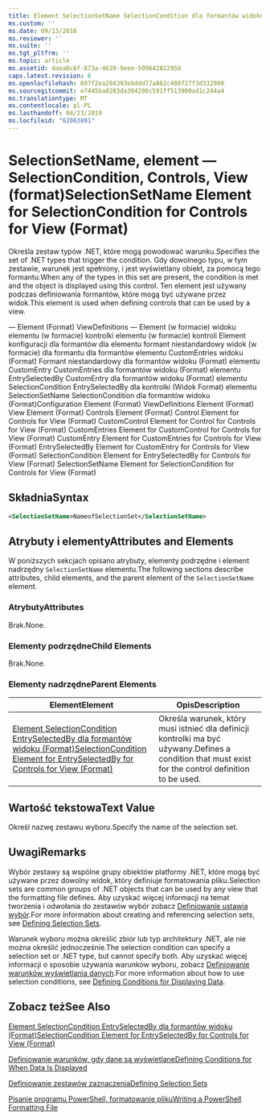```yaml
---
title: Element SelectionSetName SelectionCondition dla formantów widoku (Format) | Dokumentacja firmy Microsoft
ms.custom: ''
ms.date: 09/13/2016
ms.reviewer: ''
ms.suite: ''
ms.tgt_pltfrm: ''
ms.topic: article
ms.assetid: daea8c6f-873a-4639-9eee-599642822958
caps.latest.revision: 6
ms.openlocfilehash: 697f2ea284393ebddd77a862c408f27f3d332900
ms.sourcegitcommit: e7445ba8203da304286c591ff513900ad1c244a4
ms.translationtype: MT
ms.contentlocale: pl-PL
ms.lasthandoff: 04/23/2019
ms.locfileid: "62063891"
---
```

# <a name="selectionsetname-element-for-selectioncondition-for-controls-for-view-format"></a><span data-ttu-id="a9d01-102">SelectionSetName, element — SelectionCondition, Controls, View (format)</span><span class="sxs-lookup"><span data-stu-id="a9d01-102">SelectionSetName Element for SelectionCondition for Controls for View (Format)</span></span>

<span data-ttu-id="a9d01-103">Określa zestaw typów .NET, które mogą powodować warunku.</span><span class="sxs-lookup"><span data-stu-id="a9d01-103">Specifies the set of .NET types that trigger the condition.</span></span> <span data-ttu-id="a9d01-104">Gdy dowolnego typu, w tym zestawie, warunek jest spełniony, i jest wyświetlany obiekt, za pomocą tego formantu.</span><span class="sxs-lookup"><span data-stu-id="a9d01-104">When any of the types in this set are present, the condition is met and the object is displayed using this control.</span></span> <span data-ttu-id="a9d01-105">Ten element jest używany podczas definiowania formantów, które mogą być używane przez widok.</span><span class="sxs-lookup"><span data-stu-id="a9d01-105">This element is used when defining controls that can be used by a view.</span></span>

<span data-ttu-id="a9d01-106">— Element (Format) ViewDefinitions — Element (w formacie) widoku elementu (w formacie) kontrolki elementu (w formacie) kontroli Element konfiguracji dla formantów dla elementu formant niestandardowy widok (w formacie) dla formantu dla formantów elementu CustomEntries widoku (Format) Formant niestandardowy dla formantów widoku (Format) elementu CustomEntry CustomEntries dla formantów widoku (Format) elementu EntrySelectedBy CustomEntry dla formantów widoku (Format) elementu SelectionCondition EntrySelectedBy dla kontrolki (Widok Format) elementu SelectionSetName SelectionCondition dla formantów widoku (Format)</span><span class="sxs-lookup"><span data-stu-id="a9d01-106">Configuration Element (Format) ViewDefinitions Element (Format) View Element (Format) Controls Element (Format) Control Element for Controls for View (Format) CustomControl Element for Control for Controls for View (Format) CustomEntries Element for CustomControl for Controls for View (Format) CustomEntry Element for CustomEntries for Controls for View (Format) EntrySelectedBy Element for CustomEntry for Controls for View (Format) SelectionCondition Element for EntrySelectedBy for Controls for View (Format) SelectionSetName Element for SelectionCondition for Controls for View (Format)</span></span>

## <a name="syntax"></a><span data-ttu-id="a9d01-107">Składnia</span><span class="sxs-lookup"><span data-stu-id="a9d01-107">Syntax</span></span>

```xml
<SelectionSetName>NameofSelectionSet</SelectionSetName>
```

## <a name="attributes-and-elements"></a><span data-ttu-id="a9d01-108">Atrybuty i elementy</span><span class="sxs-lookup"><span data-stu-id="a9d01-108">Attributes and Elements</span></span>

<span data-ttu-id="a9d01-109">W poniższych sekcjach opisano atrybuty, elementy podrzędne i element nadrzędny `SelectionSetName` elementu.</span><span class="sxs-lookup"><span data-stu-id="a9d01-109">The following sections describe attributes, child elements, and the parent element of the `SelectionSetName` element.</span></span>

### <a name="attributes"></a><span data-ttu-id="a9d01-110">Atrybuty</span><span class="sxs-lookup"><span data-stu-id="a9d01-110">Attributes</span></span>

<span data-ttu-id="a9d01-111">Brak.</span><span class="sxs-lookup"><span data-stu-id="a9d01-111">None.</span></span>

### <a name="child-elements"></a><span data-ttu-id="a9d01-112">Elementy podrzędne</span><span class="sxs-lookup"><span data-stu-id="a9d01-112">Child Elements</span></span>

<span data-ttu-id="a9d01-113">Brak.</span><span class="sxs-lookup"><span data-stu-id="a9d01-113">None.</span></span>

### <a name="parent-elements"></a><span data-ttu-id="a9d01-114">Elementy nadrzędne</span><span class="sxs-lookup"><span data-stu-id="a9d01-114">Parent Elements</span></span>

|<span data-ttu-id="a9d01-115">Element</span><span class="sxs-lookup"><span data-stu-id="a9d01-115">Element</span></span>|<span data-ttu-id="a9d01-116">Opis</span><span class="sxs-lookup"><span data-stu-id="a9d01-116">Description</span></span>|
|-------------|-----------------|
|[<span data-ttu-id="a9d01-117">Element SelectionCondition EntrySelectedBy dla formantów widoku (Format)</span><span class="sxs-lookup"><span data-stu-id="a9d01-117">SelectionCondition Element for EntrySelectedBy for Controls for View (Format)</span></span>](./selectioncondition-element-for-entryselectedby-for-controls-for-view-format.md)|<span data-ttu-id="a9d01-118">Określa warunek, który musi istnieć dla definicji kontrolki ma być używany.</span><span class="sxs-lookup"><span data-stu-id="a9d01-118">Defines a condition that must exist for the control definition to be used.</span></span>|

## <a name="text-value"></a><span data-ttu-id="a9d01-119">Wartość tekstowa</span><span class="sxs-lookup"><span data-stu-id="a9d01-119">Text Value</span></span>

<span data-ttu-id="a9d01-120">Określ nazwę zestawu wyboru.</span><span class="sxs-lookup"><span data-stu-id="a9d01-120">Specify the name of the selection set.</span></span>

## <a name="remarks"></a><span data-ttu-id="a9d01-121">Uwagi</span><span class="sxs-lookup"><span data-stu-id="a9d01-121">Remarks</span></span>

<span data-ttu-id="a9d01-122">Wybór zestawy są wspólne grupy obiektów platformy .NET, które mogą być używane przez dowolny widok, który definiuje formatowania pliku.</span><span class="sxs-lookup"><span data-stu-id="a9d01-122">Selection sets are common groups of .NET objects that can be used by any view that the formatting file defines.</span></span> <span data-ttu-id="a9d01-123">Aby uzyskać więcej informacji na temat tworzenia i odwołania do zestawów wybór zobacz [Definiowanie ustawia wybór](./defining-selection-sets.md).</span><span class="sxs-lookup"><span data-stu-id="a9d01-123">For more information about creating and referencing selection sets, see [Defining Selection Sets](./defining-selection-sets.md).</span></span>

<span data-ttu-id="a9d01-124">Warunek wyboru można określić zbiór lub typ architektury .NET, ale nie można określić jednocześnie.</span><span class="sxs-lookup"><span data-stu-id="a9d01-124">The selection condition can specify a selection set or .NET type, but cannot specify both.</span></span> <span data-ttu-id="a9d01-125">Aby uzyskać więcej informacji o sposobie używania warunków wyboru, zobacz [Definiowanie warunków wyświetlania danych](./defining-conditions-for-displaying-data.md).</span><span class="sxs-lookup"><span data-stu-id="a9d01-125">For more information about how to use selection conditions, see [Defining Conditions for Displaying Data](./defining-conditions-for-displaying-data.md).</span></span>

## <a name="see-also"></a><span data-ttu-id="a9d01-126">Zobacz też</span><span class="sxs-lookup"><span data-stu-id="a9d01-126">See Also</span></span>

[<span data-ttu-id="a9d01-127">Element SelectionCondition EntrySelectedBy dla formantów widoku (Format)</span><span class="sxs-lookup"><span data-stu-id="a9d01-127">SelectionCondition Element for EntrySelectedBy for Controls for View (Format)</span></span>](./selectioncondition-element-for-entryselectedby-for-controls-for-view-format.md)

[<span data-ttu-id="a9d01-128">Definiowanie warunków, gdy dane są wyświetlane</span><span class="sxs-lookup"><span data-stu-id="a9d01-128">Defining Conditions for When Data Is Displayed</span></span>](./defining-conditions-for-displaying-data.md)

[<span data-ttu-id="a9d01-129">Definiowanie zestawów zaznaczenia</span><span class="sxs-lookup"><span data-stu-id="a9d01-129">Defining Selection Sets</span></span>](./defining-selection-sets.md)

[<span data-ttu-id="a9d01-130">Pisanie programu PowerShell, formatowanie pliku</span><span class="sxs-lookup"><span data-stu-id="a9d01-130">Writing a PowerShell Formatting File</span></span>](./writing-a-powershell-formatting-file.md)
